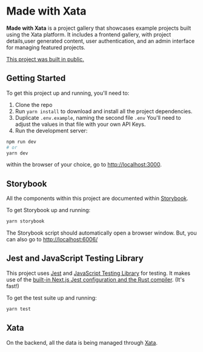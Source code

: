# Made with Xata

**Made with Xata** is a project gallery that showcases example projects built using the Xata platform. It includes a frontend gallery, with project details,user generated content, user authentication, and an admin interface for managing featured projects.

[This project was built in public.](https://www.notion.so/ahhacreative/Project-Page-Made-with-Xata-e1c3579bb49e4713bdd7a77b2e6f415a?pvs=4)

## Getting Started

To get this project up and running, you'll need to:

1. Clone the repo
2. Run `yarn install` to download and install all the project dependencies.
3. Duplicate `.env.example`, naming the second file `.env` You'll need to adjust the values in that file with your own API Keys.
4. Run the development server:

```bash
npm run dev
# or
yarn dev
```

within the browser of your choice, go to [http://localhost:3000](http://localhost:3000).

## Storybook

All the components within this project are documented within [Storybook](https://storybook.js.org/).

To get Storybook up and running:

```bash
yarn storybook
```

The Storybook script should automatically open a browser window. But, you can also go to [http://localhost:6006/](http://localhost:6006/)

## Jest and JavaScript Testing Library

This project uses [Jest](https://jestjs.io/) and [JavaScript Testing Library](https://testing-library.com/) for testing. It makes use of the [built-in Next.js Jest configuration and the Rust compiler](https://nextjs.org/docs/testing#jest-and-react-testing-library). (It's fast!)

To get the test suite up and running:

```bash
yarn test
```

## Xata

On the backend, all the data is being managed through [Xata](https://xata.io/).

<!-- TODO: Add additional documentation around Xata once the project is finalized -->
